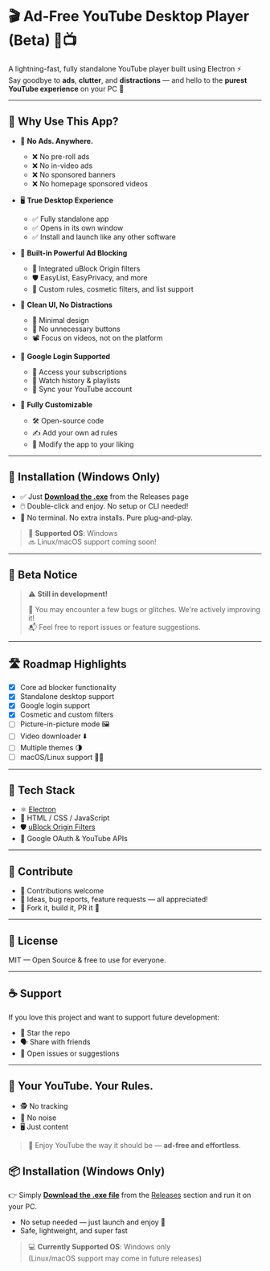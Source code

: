 # 🎬 Ad-Free YouTube Desktop Player (Beta) 🚫📺

A lightning-fast, fully standalone YouTube player built using Electron ⚡  
Say goodbye to **ads**, **clutter**, and **distractions** — and hello to the **purest YouTube experience** on your PC 🎉

---

## 🚀 Why Use This App?

- 🧼 **No Ads. Anywhere.**
  - ❌ No pre-roll ads
  - ❌ No in-video ads
  - ❌ No sponsored banners
  - ❌ No homepage sponsored videos

- 🖥️ **True Desktop Experience**
  - ✅ Fully standalone app
  - ✅ Opens in its own window
  - ✅ Install and launch like any other software

- 🎯 **Built-in Powerful Ad Blocking**
  - 🧠 Integrated uBlock Origin filters
  - 🛡️ EasyList, EasyPrivacy, and more
  - 🧰 Custom rules, cosmetic filters, and list support

- 🧘 **Clean UI, No Distractions**
  - 🎨 Minimal design
  - 🔲 No unnecessary buttons
  - 📽️ Focus on videos, not on the platform

- 🔐 **Google Login Supported**
  - 👤 Access your subscriptions
  - 💾 Watch history & playlists
  - 🔄 Sync your YouTube account

- 🧩 **Fully Customizable**
  - 🛠️ Open-source code
  - ✍️ Add your own ad rules
  - 🧪 Modify the app to your liking

---

## 💾 Installation (Windows Only)

- ✅ Just **[Download the .exe](https://github.com/yourusername/adfree-youtube-player/releases)** from the Releases page
- 🖱️ Double-click and enjoy. No setup or CLI needed!
- 🧩 No terminal. No extra installs. Pure plug-and-play.

> 📌 **Supported OS**: Windows  
> 🔜 Linux/macOS support coming soon!

---

## 🧪 Beta Notice

> ⚠️ **Still in development!**
>
> 🐞 You may encounter a few bugs or glitches. We're actively improving it!  
> 📬 Feel free to report issues or feature suggestions.

---

## 🛣️ Roadmap Highlights

- [x] Core ad blocker functionality
- [x] Standalone desktop support
- [x] Google login support
- [x] Cosmetic and custom filters
- [ ] Picture-in-picture mode 🖼️
- [ ] Video downloader ⬇️
- [ ] Multiple themes 🌗
- [ ] macOS/Linux support 🐧🍏

---

## 🧠 Tech Stack

- ⚛️ [Electron](https://electronjs.org/)
- 🧱 HTML / CSS / JavaScript
- 🛡️ [uBlock Origin Filters](https://github.com/uBlockOrigin/uAssets)
- 🧭 Google OAuth & YouTube APIs

---

## 👥 Contribute

- 🙌 Contributions welcome
- 🧠 Ideas, bug reports, feature requests — all appreciated!
- 📂 Fork it, build it, PR it 🚀

---

## 📜 License

MIT — Open Source & free to use for everyone.

---

## ☕ Support

If you love this project and want to support future development:

- 🌟 Star the repo
- 🗣️ Share with friends
- 💬 Open issues or suggestions

---

## 🧼 Your YouTube. Your Rules.

- 🕵️ No tracking  
- 🔕 No noise  
- 🖥️ Just content

> 🎉 Enjoy YouTube the way it should be — **ad-free and effortless**.



## 📦 Installation (Windows Only)

👉 Simply **[Download the .exe file](https://github.com/yourusername/adfree-youtube-player/releases)** from the [Releases](https://github.com/yourusername/adfree-youtube-player/releases) section and run it on your PC.

- No setup needed — just launch and enjoy 🎉
- Safe, lightweight, and super fast

> 💻 **Currently Supported OS**: Windows only  
> (Linux/macOS support may come in future releases)
